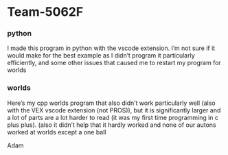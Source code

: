 # Team-5062F

### python
I made this program in python with the vscode extension. I’m not sure if it would make for the best example as I didn’t program it particularly efficiently, and some other issues that caused me to restart my program for worlds

### worlds
Here’s my cpp worlds program that also didn’t work particularly well (also with the VEX vscode extension (not PROS)), but it is significantly larger and a lot of parts are a lot harder to read (it was my first time programming in c plus plus). (also it didn’t help that it hardly worked and none of our autons worked at worlds except a one ball

Adam
